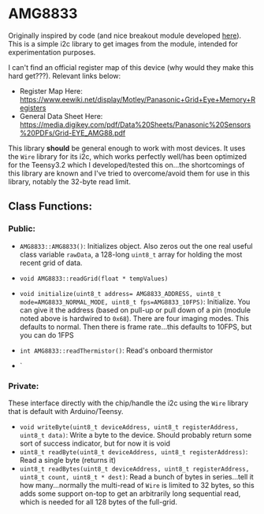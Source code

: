 # AMG8833

Originally inspired by code (and nice breakout module developed <a href="https://github.com/kriswiner/AMG8833" target="_blank">here</a>).  This is a simple i2c library to get images from the module, intended for experimentation purposes.

I can't find an official register map of this device (why would they make this hard get???). Relevant links below:

* Register Map Here: https://www.eewiki.net/display/Motley/Panasonic+Grid+Eye+Memory+Registers
* General Data Sheet Here: https://media.digikey.com/pdf/Data%20Sheets/Panasonic%20Sensors%20PDFs/Grid-EYE_AMG88.pdf

This library **should** be general enough to work with most devices. It uses the `Wire` library for its i2c, which works perfectly well/has been optimized for the Teensy3.2 which I developed/tested this on...the shortcomings of this library are known and I've tried to overcome/avoid them for use in this library, notably the 32-byte read limit.

## Class Functions:

### Public:

* `AMG8833::AMG8833()`:  Initializes object. Also zeros out the one real useful class variable `rawData`, a 128-long `uint8_t` array for holding the most recent grid of data.

* `void AMG8833::readGrid(float * tempValues)`

* `void initialize(uint8_t address= AMG8833_ADDRESS, uint8_t mode=AMG8833_NORMAL_MODE, uint8_t fps=AMG8833_10FPS)`:  Initialize. You can give it the address (based on pull-up or pull down of a pin (module noted above is hardwired to `0x68`). There are four imaging modes.  This defaults to normal.  Then there is frame rate...this defaults to 10FPS, but you can do 1FPS 

* `int AMG8833::readThermistor()`: Read's onboard thermistor

* `

### Private:

These interface directly with the chip/handle the i2c using the `Wire` library that is default with Arduino/Teensy.  

* `void writeByte(uint8_t deviceAddress, uint8_t registerAddress, uint8_t data)`: Write a byte to the device. Should probably return some sort of success indicator, but for now it is void
* `uint8_t readByte(uint8_t deviceAddress, uint8_t registerAddress)`: Read a single byte (returns it)
* `uint8_t readBytes(uint8_t deviceAddress, uint8_t registerAddress, uint8_t count, uint8_t * dest)`: Read a bunch of bytes in series...tell it how many...normally the multi-read of `Wire` is limited to 32 bytes, so this adds some support on-top to get an arbitrarily long sequential read, which is needed for all 128 bytes of the full-grid.



